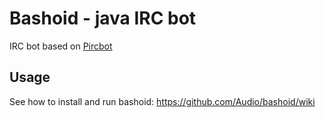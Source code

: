 # Bashoid - java IRC bot

IRC bot based on [Pircbot](http://www.jibble.org/pircbot.php)


## Usage
  
See how to install and run bashoid: https://github.com/Audio/bashoid/wiki
